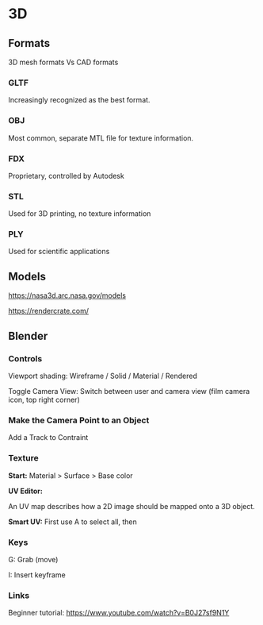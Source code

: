 # 3D

## Formats

3D mesh formats Vs CAD formats


### GLTF

Increasingly recognized as the best format.


### OBJ

Most common, separate MTL file for texture information.


### FDX

Proprietary, controlled by Autodesk


### STL

Used for 3D printing, no texture information


### PLY

Used for scientific applications 


## Models

https://nasa3d.arc.nasa.gov/models

https://rendercrate.com/


## Blender

### Controls

Viewport shading: Wireframe / Solid / Material / Rendered

Toggle Camera View: Switch between user and camera view (film camera icon, top right corner)


### Make the Camera Point to an Object

Add a Track to Contraint




### Texture

**Start:** Material > Surface > Base color

**UV Editor:**

An UV map describes how a 2D image should be mapped onto a 3D object.

**Smart UV:** First use A to select all, then 


### Keys

G: Grab (move)

I: Insert keyframe


### Links

Beginner tutorial: https://www.youtube.com/watch?v=B0J27sf9N1Y

